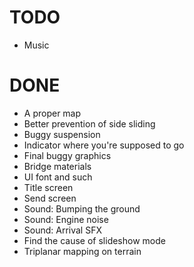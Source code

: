 # TODO
- Music

# DONE
- A proper map
- Better prevention of side sliding
- Buggy suspension
- Indicator where you're supposed to go
- Final buggy graphics
- Bridge materials
- UI font and such
- Title screen
- Send screen
- Sound: Bumping the ground
- Sound: Engine noise
- Sound: Arrival SFX
- Find the cause of slideshow mode
- Triplanar mapping on terrain
